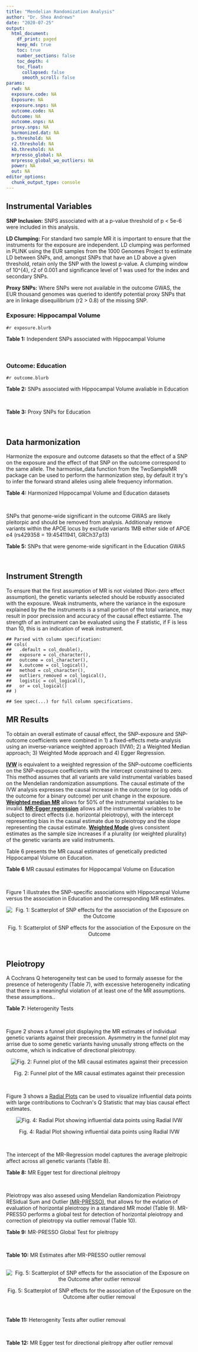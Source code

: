 ```yaml
---
title: "Mendelian Randomization Analysis"
author: "Dr. Shea Andrews"
date: "2020-07-25"
output:
  html_document:
    df_print: paged
    keep_md: true
    toc: true
    number_sections: false
    toc_depth: 4
    toc_float:
      collapsed: false
      smooth_scroll: false
params:
  rwd: NA
  exposure.code: NA
  Exposure: NA
  exposure.snps: NA
  outcome.code: NA
  Outcome: NA
  outcome.snps: NA
  proxy.snps: NA
  harmonized.dat: NA
  p.threshold: NA
  r2.threshold: NA
  kb.threshold: NA
  mrpresso_global: NA
  mrpresso_global_wo_outliers: NA
  power: NA
  out: NA
editor_options:
  chunk_output_type: console
---
```







## Instrumental Variables
**SNP Inclusion:** SNPS associated with at a p-value threshold of p < 5e-6 were included in this analysis.
<br>

**LD Clumping:** For standard two sample MR it is important to ensure that the instruments for the exposure are independent. LD clumping was performed in PLINK using the EUR samples from the 1000 Genomes Project to estimate LD between SNPs, and, amongst SNPs that have an LD above a given threshold, retain only the SNP with the lowest p-value. A clumping window of 10^{4}, r2 of 0.001 and significance level of 1 was used for the index and secondary SNPs.
<br>

**Proxy SNPs:** Where SNPs were not available in the outcome GWAS, the EUR thousand genomes was queried to identify potential proxy SNPs that are in linkage disequilibrium (r2 > 0.8) of the missing SNP.
<br>

### Exposure: Hippocampal Volume
`#r exposure.blurb`
<br>

**Table 1:** Independent SNPs associated with Hippocampal Volume
<div data-pagedtable="false">
  <script data-pagedtable-source type="application/json">
{"columns":[{"label":["SNP"],"name":[1],"type":["chr"],"align":["left"]},{"label":["CHROM"],"name":[2],"type":["dbl"],"align":["right"]},{"label":["POS"],"name":[3],"type":["dbl"],"align":["right"]},{"label":["REF"],"name":[4],"type":["chr"],"align":["left"]},{"label":["ALT"],"name":[5],"type":["chr"],"align":["left"]},{"label":["AF"],"name":[6],"type":["dbl"],"align":["right"]},{"label":["BETA"],"name":[7],"type":["dbl"],"align":["right"]},{"label":["SE"],"name":[8],"type":["dbl"],"align":["right"]},{"label":["Z"],"name":[9],"type":["dbl"],"align":["right"]},{"label":["P"],"name":[10],"type":["dbl"],"align":["right"]},{"label":["N"],"name":[11],"type":["dbl"],"align":["right"]},{"label":["TRAIT"],"name":[12],"type":["chr"],"align":["left"]}],"data":[{"1":"rs10908512","2":"1","3":"153856498","4":"C","5":"T","6":"0.5624","7":"0.04051169","8":"0.008700965","9":"4.656","10":"3.217e-06","11":"26814","12":"Hippocampal_Volume"},{"1":"rs7588305","2":"2","3":"8780959","4":"G","5":"C","6":"0.5308","7":"-0.04002256","8":"0.008681684","9":"-4.610","10":"4.023e-06","11":"26615","12":"Hippocampal_Volume"},{"1":"rs59966106","2":"2","3":"96999086","4":"A","5":"G","6":"0.3114","7":"0.04276760","8":"0.009321611","9":"4.588","10":"4.470e-06","11":"26814","12":"Hippocampal_Volume"},{"1":"rs2268894","2":"2","3":"162856148","4":"C","5":"T","6":"0.5412","7":"-0.05668170","8":"0.008658983","9":"-6.546","10":"5.894e-11","11":"26814","12":"Hippocampal_Volume"},{"1":"rs138012093","2":"4","3":"134506440","4":"G","5":"A","6":"0.0173","7":"-0.16180284","8":"0.033576021","9":"-4.819","10":"1.445e-06","11":"26065","12":"Hippocampal_Volume"},{"1":"rs144578582","2":"4","3":"155539564","4":"G","5":"A","6":"0.0068","7":"-0.36225028","8":"0.074659992","9":"-4.852","10":"1.221e-06","11":"13258","12":"Hippocampal_Volume"},{"1":"rs6552737","2":"4","3":"184955461","4":"T","5":"A","6":"0.4152","7":"-0.04324518","8":"0.008759404","9":"-4.937","10":"7.922e-07","11":"26814","12":"Hippocampal_Volume"},{"1":"rs2289881","2":"5","3":"66084260","4":"G","5":"T","6":"0.3544","7":"-0.05014690","8":"0.009022472","9":"-5.558","10":"2.728e-08","11":"26814","12":"Hippocampal_Volume"},{"1":"rs148054686","2":"5","3":"94459128","4":"G","5":"A","6":"0.0124","7":"-0.21659175","8":"0.047064699","9":"-4.602","10":"4.184e-06","11":"18411","12":"Hippocampal_Volume"},{"1":"rs10041542","2":"5","3":"167832067","4":"T","5":"C","6":"0.2452","7":"-0.04686000","8":"0.010070917","9":"-4.653","10":"3.273e-06","11":"26615","12":"Hippocampal_Volume"},{"1":"rs17172044","2":"7","3":"42397586","4":"A","5":"C","6":"0.0775","7":"-0.07408290","8":"0.016143574","9":"-4.589","10":"4.464e-06","11":"26814","12":"Hippocampal_Volume"},{"1":"rs2346440","2":"7","3":"133685512","4":"G","5":"C","6":"0.4591","7":"0.04059843","8":"0.008661921","9":"4.687","10":"2.767e-06","11":"26814","12":"Hippocampal_Volume"},{"1":"rs11979341","2":"7","3":"155797978","4":"C","5":"G","6":"0.3163","7":"0.06558170","8":"0.009708611","9":"6.755","10":"1.424e-11","11":"24484","12":"Hippocampal_Volume"},{"1":"rs11993215","2":"8","3":"28055926","4":"A","5":"T","6":"0.9102","7":"0.06998320","8":"0.015193929","9":"4.606","10":"4.108e-06","11":"26477","12":"Hippocampal_Volume"},{"1":"rs113835443","2":"8","3":"144717251","4":"C","5":"T","6":"0.0904","7":"0.07553081","8":"0.016197900","9":"4.663","10":"3.118e-06","11":"23154","12":"Hippocampal_Volume"},{"1":"rs62583528","2":"9","3":"106929593","4":"G","5":"A","6":"0.1951","7":"0.05622208","8":"0.010891531","9":"5.162","10":"2.447e-07","11":"26814","12":"Hippocampal_Volume"},{"1":"rs7020341","2":"9","3":"119247974","4":"G","5":"C","6":"0.3590","7":"0.05989482","8":"0.009013518","9":"6.645","10":"3.035e-11","11":"26700","12":"Hippocampal_Volume"},{"1":"rs11245365","2":"10","3":"126482389","4":"G","5":"A","6":"0.5648","7":"-0.04474128","8":"0.008786582","9":"-5.092","10":"3.547e-07","11":"26322","12":"Hippocampal_Volume"},{"1":"rs12802656","2":"11","3":"16534415","4":"A","5":"C","6":"0.4696","7":"-0.03979580","8":"0.008681459","9":"-4.584","10":"4.560e-06","11":"26614","12":"Hippocampal_Volume"},{"1":"rs659065","2":"12","3":"4008887","4":"C","5":"G","6":"0.1413","7":"-0.06743310","8":"0.012611389","9":"-5.347","10":"8.931e-08","11":"25881","12":"Hippocampal_Volume"},{"1":"rs61921502","2":"12","3":"65832468","4":"T","5":"G","6":"0.1534","7":"-0.10788400","8":"0.011964511","9":"-9.017","10":"1.941e-19","11":"26814","12":"Hippocampal_Volume"},{"1":"rs79522035","2":"12","3":"72956782","4":"C","5":"T","6":"0.0419","7":"0.09939183","8":"0.021592837","9":"4.603","10":"4.164e-06","11":"26692","12":"Hippocampal_Volume"},{"1":"rs77956314","2":"12","3":"117323367","4":"T","5":"C","6":"0.0840","7":"0.16185400","8":"0.015536016","9":"10.418","10":"2.055e-25","11":"26814","12":"Hippocampal_Volume"},{"1":"rs143933797","2":"17","3":"78252238","4":"G","5":"A","6":"0.0166","7":"0.22638451","8":"0.047143797","9":"4.802","10":"1.571e-06","11":"13758","12":"Hippocampal_Volume"},{"1":"rs79727675","2":"18","3":"11653053","4":"C","5":"A","6":"0.0472","7":"-0.13610794","8":"0.027913852","9":"-4.876","10":"1.082e-06","11":"14245","12":"Hippocampal_Volume"},{"1":"rs429358","2":"19","3":"45411941","4":"T","5":"C","6":"0.1537","7":"-0.06342470","8":"0.012519680","9":"-5.066","10":"4.067e-07","11":"24498","12":"Hippocampal_Volume"},{"1":"rs6060504","2":"20","3":"34197619","4":"T","5":"C","6":"0.1624","7":"0.06315530","8":"0.011701919","9":"5.397","10":"6.762e-08","11":"26814","12":"Hippocampal_Volume"},{"1":"rs5753220","2":"22","3":"30986350","4":"T","5":"C","6":"0.2497","7":"-0.04931970","8":"0.010038609","9":"-4.913","10":"8.988e-07","11":"26459","12":"Hippocampal_Volume"}],"options":{"columns":{"min":{},"max":[10]},"rows":{"min":[10],"max":[10]},"pages":{}}}
  </script>
</div>
<br>

### Outcome: Education
`#r outcome.blurb`
<br>

**Table 2:** SNPs associated with Hippocampal Volume avaliable in Education
<div data-pagedtable="false">
  <script data-pagedtable-source type="application/json">
{"columns":[{"label":["SNP"],"name":[1],"type":["chr"],"align":["left"]},{"label":["CHROM"],"name":[2],"type":["dbl"],"align":["right"]},{"label":["POS"],"name":[3],"type":["dbl"],"align":["right"]},{"label":["REF"],"name":[4],"type":["chr"],"align":["left"]},{"label":["ALT"],"name":[5],"type":["chr"],"align":["left"]},{"label":["AF"],"name":[6],"type":["dbl"],"align":["right"]},{"label":["BETA"],"name":[7],"type":["dbl"],"align":["right"]},{"label":["SE"],"name":[8],"type":["dbl"],"align":["right"]},{"label":["Z"],"name":[9],"type":["dbl"],"align":["right"]},{"label":["P"],"name":[10],"type":["dbl"],"align":["right"]},{"label":["N"],"name":[11],"type":["dbl"],"align":["right"]},{"label":["TRAIT"],"name":[12],"type":["chr"],"align":["left"]}],"data":[{"1":"rs10908512","2":"1","3":"153856498","4":"C","5":"T","6":"0.5615","7":"2.90258e-03","8":"0.001413119","9":"2.05402945","10":"3.997284e-02","11":"1131881","12":"Education"},{"1":"rs7588305","2":"2","3":"8780959","4":"G","5":"C","6":"0.5420","7":"-2.64301e-04","8":"0.001429936","9":"-0.18483421","10":"8.533591e-01","11":"1096420","12":"Education"},{"1":"rs59966106","2":"2","3":"96999086","4":"A","5":"G","6":"0.3185","7":"5.45097e-03","8":"0.001505041","9":"3.62180000","10":"2.925572e-04","11":"1131881","12":"Education"},{"1":"rs2268894","2":"2","3":"162856148","4":"C","5":"T","6":"0.5358","7":"1.27845e-02","8":"0.001405987","9":"9.09289547","10":"9.643595e-20","11":"1131881","12":"Education"},{"1":"rs138012093","2":"4","3":"134506440","4":"G","5":"A","6":"0.0155","7":"-6.59453e-03","8":"0.005890959","9":"-1.11943183","10":"2.629560e-01","11":"1050884","12":"Education"},{"1":"rs144578582","2":"4","3":"155539564","4":"G","5":"A","6":"0.0076","7":"-9.37795e-03","8":"0.008485192","9":"-1.10521381","10":"2.690670e-01","11":"1024828","12":"Education"},{"1":"rs6552737","2":"4","3":"184955461","4":"T","5":"A","6":"0.4256","7":"-5.70613e-04","8":"0.001419808","9":"-0.40189593","10":"6.877606e-01","11":"1129281","12":"Education"},{"1":"rs2289881","2":"5","3":"66084260","4":"G","5":"T","6":"0.3532","7":"-1.43804e-03","8":"0.001468665","9":"-0.97914740","10":"3.275072e-01","11":"1129371","12":"Education"},{"1":"rs148054686","2":"5","3":"94459128","4":"G","5":"A","6":"0.0122","7":"-3.44954e-03","8":"0.007066524","9":"-0.48815190","10":"6.254423e-01","11":"924771","12":"Education"},{"1":"rs10041542","2":"5","3":"167832067","4":"T","5":"C","6":"0.2462","7":"-3.45866e-03","8":"0.001628233","9":"-2.12417000","10":"3.365579e-02","11":"1131084","12":"Education"},{"1":"rs17172044","2":"7","3":"42397586","4":"A","5":"C","6":"0.0712","7":"4.91063e-05","8":"0.002726688","9":"0.01800950","10":"9.856313e-01","11":"1131881","12":"Education"},{"1":"rs2346440","2":"7","3":"133685512","4":"G","5":"C","6":"0.4582","7":"8.49722e-03","8":"0.001407306","9":"6.03791766","10":"1.561157e-09","11":"1131881","12":"Education"},{"1":"rs11979341","2":"7","3":"155797978","4":"C","5":"G","6":"0.3122","7":"2.34125e-03","8":"0.001547631","9":"1.51280000","10":"1.303312e-01","11":"1082046","12":"Education"},{"1":"rs11993215","2":"8","3":"28055926","4":"A","5":"T","6":"0.9195","7":"-3.17760e-03","8":"0.003675840","9":"-0.86445500","10":"3.873378e-01","11":"556434","12":"Education"},{"1":"rs113835443","2":"8","3":"144717251","4":"C","5":"T","6":"0.1012","7":"-1.59241e-04","8":"0.002366184","9":"-0.06729861","10":"9.463440e-01","11":"1092779","12":"Education"},{"1":"rs62583528","2":"9","3":"106929593","4":"G","5":"A","6":"0.2087","7":"3.01472e-03","8":"0.001737046","9":"1.73554588","10":"8.264416e-02","11":"1116832","12":"Education"},{"1":"rs7020341","2":"9","3":"119247974","4":"G","5":"C","6":"0.3620","7":"-1.33644e-03","8":"0.001459571","9":"-0.91564026","10":"3.598556e-01","11":"1131084","12":"Education"},{"1":"rs11245365","2":"10","3":"126482389","4":"G","5":"A","6":"0.5713","7":"-7.00890e-03","8":"0.001417360","9":"-4.94502613","10":"7.613365e-07","11":"1131084","12":"Education"},{"1":"rs12802656","2":"11","3":"16534415","4":"A","5":"C","6":"0.4797","7":"1.79334e-03","8":"0.001403540","9":"1.27773000","10":"2.013461e-01","11":"1131881","12":"Education"},{"1":"rs659065","2":"12","3":"4008887","4":"C","5":"G","6":"0.1442","7":"-1.08917e-03","8":"0.002012380","9":"-0.54123200","10":"5.883473e-01","11":"1113563","12":"Education"},{"1":"rs61921502","2":"12","3":"65832468","4":"T","5":"G","6":"0.1581","7":"3.39011e-03","8":"0.001936420","9":"1.75071000","10":"7.999557e-02","11":"1115020","12":"Education"},{"1":"rs79522035","2":"12","3":"72956782","4":"C","5":"T","6":"0.0400","7":"4.64581e-03","8":"0.003633302","9":"1.27867361","10":"2.010120e-01","11":"1097841","12":"Education"},{"1":"rs77956314","2":"12","3":"117323367","4":"T","5":"C","6":"0.0819","7":"6.01588e-03","8":"0.002557108","9":"2.35261000","10":"1.864229e-02","11":"1131881","12":"Education"},{"1":"rs143933797","2":"17","3":"78252238","4":"G","5":"A","6":"0.0280","7":"-4.72056e-03","8":"0.004395571","9":"-1.07393418","10":"2.828522e-01","11":"1058324","12":"Education"},{"1":"rs79727675","2":"18","3":"11653053","4":"C","5":"A","6":"0.0516","7":"3.26872e-03","8":"0.003256372","9":"1.00379196","10":"3.154789e-01","11":"1072421","12":"Education"},{"1":"rs429358","2":"19","3":"45411941","4":"T","5":"C","6":"0.1491","7":"4.20063e-03","8":"0.001981954","9":"2.11943000","10":"3.405395e-02","11":"1116682","12":"Education"},{"1":"rs6060504","2":"20","3":"34197619","4":"T","5":"C","6":"0.1505","7":"4.35519e-03","8":"0.001961044","9":"2.22085000","10":"2.636084e-02","11":"1131881","12":"Education"},{"1":"rs5753220","2":"22","3":"30986350","4":"T","5":"C","6":"0.2581","7":"-3.85791e-03","8":"0.001602397","9":"-2.40758000","10":"1.605846e-02","11":"1131881","12":"Education"}],"options":{"columns":{"min":{},"max":[10]},"rows":{"min":[10],"max":[10]},"pages":{}}}
  </script>
</div>
<br>

**Table 3:** Proxy SNPs for Education
<div data-pagedtable="false">
  <script data-pagedtable-source type="application/json">
{"columns":[{"label":["proxy.outcome"],"name":[1],"type":["lgl"],"align":["right"]},{"label":["target_snp"],"name":[2],"type":["lgl"],"align":["right"]},{"label":["proxy_snp"],"name":[3],"type":["lgl"],"align":["right"]},{"label":["ld.r2"],"name":[4],"type":["lgl"],"align":["right"]},{"label":["Dprime"],"name":[5],"type":["lgl"],"align":["right"]},{"label":["ref.proxy"],"name":[6],"type":["lgl"],"align":["right"]},{"label":["alt.proxy"],"name":[7],"type":["lgl"],"align":["right"]},{"label":["CHROM"],"name":[8],"type":["lgl"],"align":["right"]},{"label":["POS"],"name":[9],"type":["lgl"],"align":["right"]},{"label":["ALT.proxy"],"name":[10],"type":["lgl"],"align":["right"]},{"label":["REF.proxy"],"name":[11],"type":["lgl"],"align":["right"]},{"label":["AF"],"name":[12],"type":["lgl"],"align":["right"]},{"label":["BETA"],"name":[13],"type":["lgl"],"align":["right"]},{"label":["SE"],"name":[14],"type":["lgl"],"align":["right"]},{"label":["P"],"name":[15],"type":["lgl"],"align":["right"]},{"label":["N"],"name":[16],"type":["lgl"],"align":["right"]},{"label":["ref"],"name":[17],"type":["lgl"],"align":["right"]},{"label":["alt"],"name":[18],"type":["lgl"],"align":["right"]},{"label":["ALT"],"name":[19],"type":["lgl"],"align":["right"]},{"label":["REF"],"name":[20],"type":["lgl"],"align":["right"]},{"label":["PHASE"],"name":[21],"type":["lgl"],"align":["right"]}],"data":[{"1":"NA","2":"NA","3":"NA","4":"NA","5":"NA","6":"NA","7":"NA","8":"NA","9":"NA","10":"NA","11":"NA","12":"NA","13":"NA","14":"NA","15":"NA","16":"NA","17":"NA","18":"NA","19":"NA","20":"NA","21":"NA"}],"options":{"columns":{"min":{},"max":[10]},"rows":{"min":[10],"max":[10]},"pages":{}}}
  </script>
</div>
<br>

## Data harmonization
Harmonize the exposure and outcome datasets so that the effect of a SNP on the exposure and the effect of that SNP on the outcome correspond to the same allele. The harmonise_data function from the TwoSampleMR package can be used to perform the harmonization step, by default it try's to infer the forward strand alleles using allele frequency information.
<br>

**Table 4:** Harmonized Hippocampal Volume and Education datasets
<div data-pagedtable="false">
  <script data-pagedtable-source type="application/json">
{"columns":[{"label":["SNP"],"name":[1],"type":["chr"],"align":["left"]},{"label":["effect_allele.exposure"],"name":[2],"type":["chr"],"align":["left"]},{"label":["other_allele.exposure"],"name":[3],"type":["chr"],"align":["left"]},{"label":["effect_allele.outcome"],"name":[4],"type":["chr"],"align":["left"]},{"label":["other_allele.outcome"],"name":[5],"type":["chr"],"align":["left"]},{"label":["beta.exposure"],"name":[6],"type":["dbl"],"align":["right"]},{"label":["beta.outcome"],"name":[7],"type":["dbl"],"align":["right"]},{"label":["eaf.exposure"],"name":[8],"type":["dbl"],"align":["right"]},{"label":["eaf.outcome"],"name":[9],"type":["dbl"],"align":["right"]},{"label":["remove"],"name":[10],"type":["lgl"],"align":["right"]},{"label":["palindromic"],"name":[11],"type":["lgl"],"align":["right"]},{"label":["ambiguous"],"name":[12],"type":["lgl"],"align":["right"]},{"label":["id.outcome"],"name":[13],"type":["chr"],"align":["left"]},{"label":["chr.outcome"],"name":[14],"type":["dbl"],"align":["right"]},{"label":["pos.outcome"],"name":[15],"type":["dbl"],"align":["right"]},{"label":["se.outcome"],"name":[16],"type":["dbl"],"align":["right"]},{"label":["z.outcome"],"name":[17],"type":["dbl"],"align":["right"]},{"label":["pval.outcome"],"name":[18],"type":["dbl"],"align":["right"]},{"label":["samplesize.outcome"],"name":[19],"type":["dbl"],"align":["right"]},{"label":["outcome"],"name":[20],"type":["chr"],"align":["left"]},{"label":["mr_keep.outcome"],"name":[21],"type":["lgl"],"align":["right"]},{"label":["pval_origin.outcome"],"name":[22],"type":["chr"],"align":["left"]},{"label":["chr.exposure"],"name":[23],"type":["dbl"],"align":["right"]},{"label":["pos.exposure"],"name":[24],"type":["dbl"],"align":["right"]},{"label":["se.exposure"],"name":[25],"type":["dbl"],"align":["right"]},{"label":["z.exposure"],"name":[26],"type":["dbl"],"align":["right"]},{"label":["pval.exposure"],"name":[27],"type":["dbl"],"align":["right"]},{"label":["samplesize.exposure"],"name":[28],"type":["dbl"],"align":["right"]},{"label":["exposure"],"name":[29],"type":["chr"],"align":["left"]},{"label":["mr_keep.exposure"],"name":[30],"type":["lgl"],"align":["right"]},{"label":["pval_origin.exposure"],"name":[31],"type":["chr"],"align":["left"]},{"label":["id.exposure"],"name":[32],"type":["chr"],"align":["left"]},{"label":["action"],"name":[33],"type":["dbl"],"align":["right"]},{"label":["mr_keep"],"name":[34],"type":["lgl"],"align":["right"]},{"label":["pt"],"name":[35],"type":["dbl"],"align":["right"]},{"label":["pleitropy_keep"],"name":[36],"type":["lgl"],"align":["right"]},{"label":["mrpresso_RSSobs"],"name":[37],"type":["dbl"],"align":["right"]},{"label":["mrpresso_pval"],"name":[38],"type":["chr"],"align":["left"]},{"label":["mrpresso_keep"],"name":[39],"type":["lgl"],"align":["right"]}],"data":[{"1":"rs10041542","2":"C","3":"T","4":"C","5":"T","6":"-0.04686000","7":"-3.45866e-03","8":"0.2452","9":"0.2462","10":"FALSE","11":"FALSE","12":"FALSE","13":"zwbg3Q","14":"5","15":"167832067","16":"0.001628233","17":"-2.12417000","18":"3.365579e-02","19":"1131084","20":"Lee2018education23andMe","21":"TRUE","22":"reported","23":"5","24":"167832067","25":"0.010070917","26":"-4.653","27":"3.273e-06","28":"26615","29":"Hilbar2017hipv","30":"TRUE","31":"reported","32":"b0M3qQ","33":"2","34":"TRUE","35":"5e-06","36":"TRUE","37":"6.186623e-06","38":"1","39":"TRUE"},{"1":"rs10908512","2":"T","3":"C","4":"T","5":"C","6":"0.04051169","7":"2.90258e-03","8":"0.5624","9":"0.5615","10":"FALSE","11":"FALSE","12":"FALSE","13":"zwbg3Q","14":"1","15":"153856498","16":"0.001413119","17":"2.05402945","18":"3.997284e-02","19":"1131881","20":"Lee2018education23andMe","21":"TRUE","22":"reported","23":"1","24":"153856498","25":"0.008700965","26":"4.656","27":"3.217e-06","28":"26814","29":"Hilbar2017hipv","30":"TRUE","31":"reported","32":"b0M3qQ","33":"2","34":"TRUE","35":"5e-06","36":"TRUE","37":"4.243449e-06","38":"1","39":"TRUE"},{"1":"rs11245365","2":"A","3":"G","4":"A","5":"G","6":"-0.04474128","7":"-7.00890e-03","8":"0.5648","9":"0.5713","10":"FALSE","11":"FALSE","12":"FALSE","13":"zwbg3Q","14":"10","15":"126482389","16":"0.001417360","17":"-4.94502613","18":"7.613365e-07","19":"1131084","20":"Lee2018education23andMe","21":"TRUE","22":"reported","23":"10","24":"126482389","25":"0.008786582","26":"-5.092","27":"3.547e-07","28":"26322","29":"Hilbar2017hipv","30":"TRUE","31":"reported","32":"b0M3qQ","33":"2","34":"TRUE","35":"5e-06","36":"TRUE","37":"3.866452e-05","38":"<0.0023","39":"FALSE"},{"1":"rs113835443","2":"T","3":"C","4":"T","5":"C","6":"0.07553081","7":"-1.59241e-04","8":"0.0904","9":"0.1012","10":"FALSE","11":"FALSE","12":"FALSE","13":"zwbg3Q","14":"8","15":"144717251","16":"0.002366184","17":"-0.06729861","18":"9.463440e-01","19":"1092779","20":"Lee2018education23andMe","21":"TRUE","22":"reported","23":"8","24":"144717251","25":"0.016197900","26":"4.663","27":"3.118e-06","28":"23154","29":"Hilbar2017hipv","30":"TRUE","31":"reported","32":"b0M3qQ","33":"2","34":"TRUE","35":"5e-06","36":"TRUE","37":"3.589431e-06","38":"1","39":"TRUE"},{"1":"rs11979341","2":"G","3":"C","4":"G","5":"C","6":"0.06558170","7":"2.34125e-03","8":"0.3163","9":"0.3122","10":"FALSE","11":"TRUE","12":"FALSE","13":"zwbg3Q","14":"7","15":"155797978","16":"0.001547631","17":"1.51280000","18":"1.303312e-01","19":"1082046","20":"Lee2018education23andMe","21":"TRUE","22":"reported","23":"7","24":"155797978","25":"0.009708611","26":"6.755","27":"1.424e-11","28":"24484","29":"Hilbar2017hipv","30":"TRUE","31":"reported","32":"b0M3qQ","33":"2","34":"TRUE","35":"5e-06","36":"TRUE","37":"8.899600e-07","38":"1","39":"TRUE"},{"1":"rs11993215","2":"T","3":"A","4":"T","5":"A","6":"0.06998320","7":"-3.17760e-03","8":"0.9102","9":"0.9195","10":"FALSE","11":"TRUE","12":"FALSE","13":"zwbg3Q","14":"8","15":"28055926","16":"0.003675840","17":"-0.86445500","18":"3.873378e-01","19":"556434","20":"Lee2018education23andMe","21":"TRUE","22":"reported","23":"8","24":"28055926","25":"0.015193929","26":"4.606","27":"4.108e-06","28":"26477","29":"Hilbar2017hipv","30":"TRUE","31":"reported","32":"b0M3qQ","33":"2","34":"TRUE","35":"5e-06","36":"TRUE","37":"2.288391e-05","38":"1","39":"TRUE"},{"1":"rs12802656","2":"C","3":"A","4":"C","5":"A","6":"-0.03979580","7":"1.79334e-03","8":"0.4696","9":"0.4797","10":"FALSE","11":"FALSE","12":"FALSE","13":"zwbg3Q","14":"11","15":"16534415","16":"0.001403540","17":"1.27773000","18":"2.013461e-01","19":"1131881","20":"Lee2018education23andMe","21":"TRUE","22":"reported","23":"11","24":"16534415","25":"0.008681459","26":"-4.584","27":"4.560e-06","28":"26614","29":"Hilbar2017hipv","30":"TRUE","31":"reported","32":"b0M3qQ","33":"2","34":"TRUE","35":"5e-06","36":"TRUE","37":"7.541191e-06","38":"1","39":"TRUE"},{"1":"rs138012093","2":"A","3":"G","4":"A","5":"G","6":"-0.16180284","7":"-6.59453e-03","8":"0.0173","9":"0.0155","10":"FALSE","11":"FALSE","12":"FALSE","13":"zwbg3Q","14":"4","15":"134506440","16":"0.005890959","17":"-1.11943183","18":"2.629560e-01","19":"1050884","20":"Lee2018education23andMe","21":"TRUE","22":"reported","23":"4","24":"134506440","25":"0.033576021","26":"-4.819","27":"1.445e-06","28":"26065","29":"Hilbar2017hipv","30":"TRUE","31":"reported","32":"b0M3qQ","33":"2","34":"TRUE","35":"5e-06","36":"TRUE","37":"9.522709e-06","38":"1","39":"TRUE"},{"1":"rs143933797","2":"A","3":"G","4":"A","5":"G","6":"0.22638451","7":"-4.72056e-03","8":"0.0166","9":"0.0280","10":"FALSE","11":"FALSE","12":"FALSE","13":"zwbg3Q","14":"17","15":"78252238","16":"0.004395571","17":"-1.07393418","18":"2.828522e-01","19":"1058324","20":"Lee2018education23andMe","21":"TRUE","22":"reported","23":"17","24":"78252238","25":"0.047143797","26":"4.802","27":"1.571e-06","28":"13758","29":"Hilbar2017hipv","30":"TRUE","31":"reported","32":"b0M3qQ","33":"2","34":"TRUE","35":"5e-06","36":"TRUE","37":"1.133651e-04","38":"0.483","39":"TRUE"},{"1":"rs144578582","2":"A","3":"G","4":"A","5":"G","6":"-0.36225028","7":"-9.37795e-03","8":"0.0068","9":"0.0076","10":"FALSE","11":"FALSE","12":"FALSE","13":"zwbg3Q","14":"4","15":"155539564","16":"0.008485192","17":"-1.10521381","18":"2.690670e-01","19":"1024828","20":"Lee2018education23andMe","21":"TRUE","22":"reported","23":"4","24":"155539564","25":"0.074659992","26":"-4.852","27":"1.221e-06","28":"13258","29":"Hilbar2017hipv","30":"TRUE","31":"reported","32":"b0M3qQ","33":"2","34":"TRUE","35":"5e-06","36":"TRUE","37":"2.070783e-06","38":"1","39":"TRUE"},{"1":"rs148054686","2":"A","3":"G","4":"A","5":"G","6":"-0.21659175","7":"-3.44954e-03","8":"0.0124","9":"0.0122","10":"FALSE","11":"FALSE","12":"FALSE","13":"zwbg3Q","14":"5","15":"94459128","16":"0.007066524","17":"-0.48815190","18":"6.254423e-01","19":"924771","20":"Lee2018education23andMe","21":"TRUE","22":"reported","23":"5","24":"94459128","25":"0.047064699","26":"-4.602","27":"4.184e-06","28":"18411","29":"Hilbar2017hipv","30":"TRUE","31":"reported","32":"b0M3qQ","33":"2","34":"TRUE","35":"5e-06","36":"TRUE","37":"1.932235e-06","38":"1","39":"TRUE"},{"1":"rs17172044","2":"C","3":"A","4":"C","5":"A","6":"-0.07408290","7":"4.91063e-05","8":"0.0775","9":"0.0712","10":"FALSE","11":"FALSE","12":"FALSE","13":"zwbg3Q","14":"7","15":"42397586","16":"0.002726688","17":"0.01800950","18":"9.856313e-01","19":"1131881","20":"Lee2018education23andMe","21":"TRUE","22":"reported","23":"7","24":"42397586","25":"0.016143574","26":"-4.589","27":"4.464e-06","28":"26814","29":"Hilbar2017hipv","30":"TRUE","31":"reported","32":"b0M3qQ","33":"2","34":"TRUE","35":"5e-06","36":"TRUE","37":"2.997382e-06","38":"1","39":"TRUE"},{"1":"rs2268894","2":"T","3":"C","4":"T","5":"C","6":"-0.05668170","7":"1.27845e-02","8":"0.5412","9":"0.5358","10":"FALSE","11":"FALSE","12":"FALSE","13":"zwbg3Q","14":"2","15":"162856148","16":"0.001405987","17":"9.09289547","18":"9.643595e-20","19":"1131881","20":"Lee2018education23andMe","21":"TRUE","22":"reported","23":"2","24":"162856148","25":"0.008658983","26":"-6.546","27":"5.894e-11","28":"26814","29":"Hilbar2017hipv","30":"TRUE","31":"reported","32":"b0M3qQ","33":"2","34":"TRUE","35":"5e-06","36":"FALSE","37":"NA","38":"NA","39":"NA"},{"1":"rs2289881","2":"T","3":"G","4":"T","5":"G","6":"-0.05014690","7":"-1.43804e-03","8":"0.3544","9":"0.3532","10":"FALSE","11":"FALSE","12":"FALSE","13":"zwbg3Q","14":"5","15":"66084260","16":"0.001468665","17":"-0.97914740","18":"3.275072e-01","19":"1129371","20":"Lee2018education23andMe","21":"TRUE","22":"reported","23":"5","24":"66084260","25":"0.009022472","26":"-5.558","27":"2.728e-08","28":"26814","29":"Hilbar2017hipv","30":"TRUE","31":"reported","32":"b0M3qQ","33":"2","34":"TRUE","35":"5e-06","36":"TRUE","37":"1.156830e-07","38":"1","39":"TRUE"},{"1":"rs2346440","2":"C","3":"G","4":"C","5":"G","6":"0.04059843","7":"8.49722e-03","8":"0.4591","9":"0.4582","10":"FALSE","11":"TRUE","12":"TRUE","13":"zwbg3Q","14":"7","15":"133685512","16":"0.001407306","17":"6.03791766","18":"1.561157e-09","19":"1131881","20":"Lee2018education23andMe","21":"TRUE","22":"reported","23":"7","24":"133685512","25":"0.008661921","26":"4.687","27":"2.767e-06","28":"26814","29":"Hilbar2017hipv","30":"TRUE","31":"reported","32":"b0M3qQ","33":"2","34":"FALSE","35":"5e-06","36":"FALSE","37":"NA","38":"NA","39":"NA"},{"1":"rs429358","2":"C","3":"T","4":"C","5":"T","6":"-0.06342470","7":"4.20063e-03","8":"0.1537","9":"0.1491","10":"FALSE","11":"FALSE","12":"FALSE","13":"zwbg3Q","14":"19","15":"45411941","16":"0.001981954","17":"2.11943000","18":"3.405395e-02","19":"1116682","20":"Lee2018education23andMe","21":"TRUE","22":"reported","23":"19","24":"45411941","25":"0.012519680","26":"-5.066","27":"4.067e-07","28":"24498","29":"Hilbar2017hipv","30":"TRUE","31":"reported","32":"b0M3qQ","33":"2","34":"TRUE","35":"5e-06","36":"FALSE","37":"NA","38":"NA","39":"NA"},{"1":"rs5753220","2":"C","3":"T","4":"C","5":"T","6":"-0.04931970","7":"-3.85791e-03","8":"0.2497","9":"0.2581","10":"FALSE","11":"FALSE","12":"FALSE","13":"zwbg3Q","14":"22","15":"30986350","16":"0.001602397","17":"-2.40758000","18":"1.605846e-02","19":"1131881","20":"Lee2018education23andMe","21":"TRUE","22":"reported","23":"22","24":"30986350","25":"0.010038609","26":"-4.913","27":"8.988e-07","28":"26459","29":"Hilbar2017hipv","30":"TRUE","31":"reported","32":"b0M3qQ","33":"2","34":"TRUE","35":"5e-06","36":"TRUE","37":"8.138557e-06","38":"1","39":"TRUE"},{"1":"rs59966106","2":"G","3":"A","4":"G","5":"A","6":"0.04276760","7":"5.45097e-03","8":"0.3114","9":"0.3185","10":"FALSE","11":"FALSE","12":"FALSE","13":"zwbg3Q","14":"2","15":"96999086","16":"0.001505041","17":"3.62180000","18":"2.925572e-04","19":"1131881","20":"Lee2018education23andMe","21":"TRUE","22":"reported","23":"2","24":"96999086","25":"0.009321611","26":"4.588","27":"4.470e-06","28":"26814","29":"Hilbar2017hipv","30":"TRUE","31":"reported","32":"b0M3qQ","33":"2","34":"TRUE","35":"5e-06","36":"TRUE","37":"2.138440e-05","38":"0.0644","39":"TRUE"},{"1":"rs6060504","2":"C","3":"T","4":"C","5":"T","6":"0.06315530","7":"4.35519e-03","8":"0.1624","9":"0.1505","10":"FALSE","11":"FALSE","12":"FALSE","13":"zwbg3Q","14":"20","15":"34197619","16":"0.001961044","17":"2.22085000","18":"2.636084e-02","19":"1131881","20":"Lee2018education23andMe","21":"TRUE","22":"reported","23":"20","24":"34197619","25":"0.011701919","26":"5.397","27":"6.762e-08","28":"26814","29":"Hilbar2017hipv","30":"TRUE","31":"reported","32":"b0M3qQ","33":"2","34":"TRUE","35":"5e-06","36":"TRUE","37":"9.356418e-06","38":"1","39":"TRUE"},{"1":"rs61921502","2":"G","3":"T","4":"G","5":"T","6":"-0.10788400","7":"3.39011e-03","8":"0.1534","9":"0.1581","10":"FALSE","11":"FALSE","12":"FALSE","13":"zwbg3Q","14":"12","15":"65832468","16":"0.001936420","17":"1.75071000","18":"7.999557e-02","19":"1115020","20":"Lee2018education23andMe","21":"TRUE","22":"reported","23":"12","24":"65832468","25":"0.011964511","26":"-9.017","27":"1.941e-19","28":"26814","29":"Hilbar2017hipv","30":"TRUE","31":"reported","32":"b0M3qQ","33":"2","34":"TRUE","35":"5e-06","36":"TRUE","37":"4.126619e-05","38":"0.0299","39":"FALSE"},{"1":"rs62583528","2":"A","3":"G","4":"A","5":"G","6":"0.05622208","7":"3.01472e-03","8":"0.1951","9":"0.2087","10":"FALSE","11":"FALSE","12":"FALSE","13":"zwbg3Q","14":"9","15":"106929593","16":"0.001737046","17":"1.73554588","18":"8.264416e-02","19":"1116832","20":"Lee2018education23andMe","21":"TRUE","22":"reported","23":"9","24":"106929593","25":"0.010891531","26":"5.162","27":"2.447e-07","28":"26814","29":"Hilbar2017hipv","30":"TRUE","31":"reported","32":"b0M3qQ","33":"2","34":"TRUE","35":"5e-06","36":"TRUE","37":"3.354073e-06","38":"1","39":"TRUE"},{"1":"rs6552737","2":"A","3":"T","4":"A","5":"T","6":"-0.04324518","7":"-5.70613e-04","8":"0.4152","9":"0.4256","10":"FALSE","11":"TRUE","12":"TRUE","13":"zwbg3Q","14":"4","15":"184955461","16":"0.001419808","17":"-0.40189593","18":"6.877606e-01","19":"1129281","20":"Lee2018education23andMe","21":"TRUE","22":"reported","23":"4","24":"184955461","25":"0.008759404","26":"-4.937","27":"7.922e-07","28":"26814","29":"Hilbar2017hipv","30":"TRUE","31":"reported","32":"b0M3qQ","33":"2","34":"FALSE","35":"5e-06","36":"TRUE","37":"NA","38":"NA","39":"NA"},{"1":"rs659065","2":"G","3":"C","4":"G","5":"C","6":"-0.06743310","7":"-1.08917e-03","8":"0.1413","9":"0.1442","10":"FALSE","11":"TRUE","12":"FALSE","13":"zwbg3Q","14":"12","15":"4008887","16":"0.002012380","17":"-0.54123200","18":"5.883473e-01","19":"1113563","20":"Lee2018education23andMe","21":"TRUE","22":"reported","23":"12","24":"4008887","25":"0.012611389","26":"-5.347","27":"8.931e-08","28":"25881","29":"Hilbar2017hipv","30":"TRUE","31":"reported","32":"b0M3qQ","33":"2","34":"TRUE","35":"5e-06","36":"TRUE","37":"1.761175e-07","38":"1","39":"TRUE"},{"1":"rs7020341","2":"C","3":"G","4":"C","5":"G","6":"0.05989482","7":"-1.33644e-03","8":"0.3590","9":"0.3620","10":"FALSE","11":"TRUE","12":"FALSE","13":"zwbg3Q","14":"9","15":"119247974","16":"0.001459571","17":"-0.91564026","18":"3.598556e-01","19":"1131084","20":"Lee2018education23andMe","21":"TRUE","22":"reported","23":"9","24":"119247974","25":"0.009013518","26":"6.645","27":"3.035e-11","28":"26700","29":"Hilbar2017hipv","30":"TRUE","31":"reported","32":"b0M3qQ","33":"2","34":"TRUE","35":"5e-06","36":"TRUE","37":"7.931535e-06","38":"1","39":"TRUE"},{"1":"rs7588305","2":"C","3":"G","4":"C","5":"G","6":"-0.04002256","7":"-2.64301e-04","8":"0.5308","9":"0.5420","10":"FALSE","11":"TRUE","12":"TRUE","13":"zwbg3Q","14":"2","15":"8780959","16":"0.001429936","17":"-0.18483421","18":"8.533591e-01","19":"1096420","20":"Lee2018education23andMe","21":"TRUE","22":"reported","23":"2","24":"8780959","25":"0.008681684","26":"-4.610","27":"4.023e-06","28":"26615","29":"Hilbar2017hipv","30":"TRUE","31":"reported","32":"b0M3qQ","33":"2","34":"FALSE","35":"5e-06","36":"TRUE","37":"NA","38":"NA","39":"NA"},{"1":"rs77956314","2":"C","3":"T","4":"C","5":"T","6":"0.16185400","7":"6.01588e-03","8":"0.0840","9":"0.0819","10":"FALSE","11":"FALSE","12":"FALSE","13":"zwbg3Q","14":"12","15":"117323367","16":"0.002557108","17":"2.35261000","18":"1.864229e-02","19":"1131881","20":"Lee2018education23andMe","21":"TRUE","22":"reported","23":"12","24":"117323367","25":"0.015536016","26":"10.418","27":"2.055e-25","28":"26814","29":"Hilbar2017hipv","30":"TRUE","31":"reported","32":"b0M3qQ","33":"2","34":"TRUE","35":"5e-06","36":"TRUE","37":"7.797033e-06","38":"1","39":"TRUE"},{"1":"rs79522035","2":"T","3":"C","4":"T","5":"C","6":"0.09939183","7":"4.64581e-03","8":"0.0419","9":"0.0400","10":"FALSE","11":"FALSE","12":"FALSE","13":"zwbg3Q","14":"12","15":"72956782","16":"0.003633302","17":"1.27867361","18":"2.010120e-01","19":"1097841","20":"Lee2018education23andMe","21":"TRUE","22":"reported","23":"12","24":"72956782","25":"0.021592837","26":"4.603","27":"4.164e-06","28":"26692","29":"Hilbar2017hipv","30":"TRUE","31":"reported","32":"b0M3qQ","33":"2","34":"TRUE","35":"5e-06","36":"TRUE","37":"6.274478e-06","38":"1","39":"TRUE"},{"1":"rs79727675","2":"A","3":"C","4":"A","5":"C","6":"-0.13610794","7":"3.26872e-03","8":"0.0472","9":"0.0516","10":"FALSE","11":"FALSE","12":"FALSE","13":"zwbg3Q","14":"18","15":"11653053","16":"0.003256372","17":"1.00379196","18":"3.154789e-01","19":"1072421","20":"Lee2018education23andMe","21":"TRUE","22":"reported","23":"18","24":"11653053","25":"0.027913852","26":"-4.876","27":"1.082e-06","28":"14245","29":"Hilbar2017hipv","30":"TRUE","31":"reported","32":"b0M3qQ","33":"2","34":"TRUE","35":"5e-06","36":"TRUE","37":"4.434636e-05","38":"1","39":"TRUE"}],"options":{"columns":{"min":{},"max":[10]},"rows":{"min":[10],"max":[10]},"pages":{}}}
  </script>
</div>
<br>

SNPs that genome-wide significant in the outcome GWAS are likely pleitorpic and should be removed from analysis. Additionaly remove variants within the APOE locus by exclude variants 1MB either side of APOE e4 (rs429358 = 19:45411941, GRCh37.p13)
<br>


**Table 5:** SNPs that were genome-wide significant in the Education GWAS
<div data-pagedtable="false">
  <script data-pagedtable-source type="application/json">
{"columns":[{"label":["SNP"],"name":[1],"type":["chr"],"align":["left"]},{"label":["chr.outcome"],"name":[2],"type":["dbl"],"align":["right"]},{"label":["pos.outcome"],"name":[3],"type":["dbl"],"align":["right"]},{"label":["pval.exposure"],"name":[4],"type":["dbl"],"align":["right"]},{"label":["pval.outcome"],"name":[5],"type":["dbl"],"align":["right"]}],"data":[{"1":"rs2268894","2":"2","3":"162856148","4":"5.894e-11","5":"9.643595e-20"},{"1":"rs2346440","2":"7","3":"133685512","4":"2.767e-06","5":"1.561157e-09"},{"1":"rs429358","2":"19","3":"45411941","4":"4.067e-07","5":"3.405395e-02"}],"options":{"columns":{"min":{},"max":[10]},"rows":{"min":[10],"max":[10]},"pages":{}}}
  </script>
</div>
<br>


## Instrument Strength
To ensure that the first assumption of MR is not violated (Non-zero effect assumption), the genetic variants selected should be robustly associated with the exposure. Weak instruments, where the variance in the exposure explained by the the instruments is a small portion of the total variance, may result in poor precission and accuracy of the causal effect estiamte. The strength of an instrument can be evaluated using the F statistic, if F is less than 10, this is an indication of weak instrument.


```
## Parsed with column specification:
## cols(
##   .default = col_double(),
##   exposure = col_character(),
##   outcome = col_character(),
##   k.outcome = col_logical(),
##   method = col_character(),
##   outliers_removed = col_logical(),
##   logistic = col_logical(),
##   or = col_logical()
## )
```

```
## See spec(...) for full column specifications.
```

<div data-pagedtable="false">
  <script data-pagedtable-source type="application/json">
{"columns":[{"label":["outliers_removed"],"name":[1],"type":["lgl"],"align":["right"]},{"label":["pve.exposure"],"name":[2],"type":["dbl"],"align":["right"]},{"label":["F"],"name":[3],"type":["dbl"],"align":["right"]},{"label":["Alpha"],"name":[4],"type":["dbl"],"align":["right"]},{"label":["NCP"],"name":[5],"type":["dbl"],"align":["right"]},{"label":["Power"],"name":[6],"type":["dbl"],"align":["right"]}],"data":[{"1":"FALSE","2":"0.02718251","3":"32.54641","4":"0.05","5":"16.38085","6":"0.9815723"},{"1":"TRUE","2":"0.02307405","3":"30.13339","4":"0.05","5":"16.07225","6":"0.9797717"}],"options":{"columns":{"min":{},"max":[10]},"rows":{"min":[10],"max":[10]},"pages":{}}}
  </script>
</div>

##  MR Results
To obtain an overall estimate of causal effect, the SNP-exposure and SNP-outcome coefficients were combined in 1) a fixed-effects meta-analysis using an inverse-variance weighted approach (IVW); 2) a Weighted Median approach; 3) Weighted Mode approach and 4) Egger Regression.


[**IVW**](https://doi.org/10.1002/gepi.21758) is equivalent to a weighted regression of the SNP-outcome coefficients on the SNP-exposure coefficients with the intercept constrained to zero. This method assumes that all variants are valid instrumental variables based on the Mendelian randomization assumptions. The causal estimate of the IVW analysis expresses the causal increase in the outcome (or log odds of the outcome for a binary outcome) per unit change in the exposure. [**Weighted median MR**](https://doi.org/10.1002/gepi.21965) allows for 50% of the instrumental variables to be invalid. [**MR-Egger regression**](https://doi.org/10.1093/ije/dyw220) allows all the instrumental variables to be subject to direct effects (i.e. horizontal pleiotropy), with the intercept representing bias in the causal estimate due to pleiotropy and the slope representing the causal estimate. [**Weighted Mode**](https://doi.org/10.1093/ije/dyx102) gives consistent estimates as the sample size increases if a plurality (or weighted plurality) of the genetic variants are valid instruments.
<br>



Table 6 presents the MR causal estimates of genetically predicted Hippocampal Volume on Education.
<br>

**Table 6** MR causaul estimates for Hippocampal Volume on Education
<div data-pagedtable="false">
  <script data-pagedtable-source type="application/json">
{"columns":[{"label":["id.exposure"],"name":[1],"type":["chr"],"align":["left"]},{"label":["id.outcome"],"name":[2],"type":["chr"],"align":["left"]},{"label":["outcome"],"name":[3],"type":["fctr"],"align":["left"]},{"label":["exposure"],"name":[4],"type":["fctr"],"align":["left"]},{"label":["method"],"name":[5],"type":["fctr"],"align":["left"]},{"label":["nsnp"],"name":[6],"type":["int"],"align":["right"]},{"label":["b"],"name":[7],"type":["dbl"],"align":["right"]},{"label":["se"],"name":[8],"type":["dbl"],"align":["right"]},{"label":["pval"],"name":[9],"type":["dbl"],"align":["right"]}],"data":[{"1":"b0M3qQ","2":"zwbg3Q","3":"Lee2018education23andMe","4":"Hilbar2017hipv","5":"Inverse variance weighted (fixed effects)","6":"23","7":"0.02214950","8":"0.005683956","9":"9.745345e-05"},{"1":"b0M3qQ","2":"zwbg3Q","3":"Lee2018education23andMe","4":"Hilbar2017hipv","5":"Weighted median","6":"23","7":"0.02348984","8":"0.009854119","9":"1.713686e-02"},{"1":"b0M3qQ","2":"zwbg3Q","3":"Lee2018education23andMe","4":"Hilbar2017hipv","5":"Weighted mode","6":"23","7":"0.02838249","8":"0.022535307","9":"2.210603e-01"},{"1":"b0M3qQ","2":"zwbg3Q","3":"Lee2018education23andMe","4":"Hilbar2017hipv","5":"MR Egger","6":"23","7":"-0.01486433","8":"0.018856183","9":"4.393298e-01"}],"options":{"columns":{"min":{},"max":[10]},"rows":{"min":[10],"max":[10]},"pages":{}}}
  </script>
</div>
<br>

Figure 1 illustrates the SNP-specific associations with Hippocampal Volume versus the association in Education and the corresponding MR estimates.
<br>

<div class="figure" style="text-align: center">
<img src="/sc/arion/projects/LOAD/shea/Projects/MR_ADPhenome/results/MR_ADbidir/Hilbar2017hipv/Lee2018education23andMe/Hilbar2017hipv_5e-6_Lee2018education23andMe_MR_Analaysis_files/figure-html/scatter_plot-1.png" alt="Fig. 1: Scatterplot of SNP effects for the association of the Exposure on the Outcome"  />
<p class="caption">Fig. 1: Scatterplot of SNP effects for the association of the Exposure on the Outcome</p>
</div>
<br>


## Pleiotropy
A Cochrans Q heterogeneity test can be used to formaly assesse for the presence of heterogenity (Table 7), with excessive heterogeneity indicating that there is a meaningful violation of at least one of the MR assumptions.
these assumptions..
<br>

**Table 7:** Heterogenity Tests
<div data-pagedtable="false">
  <script data-pagedtable-source type="application/json">
{"columns":[{"label":["id.exposure"],"name":[1],"type":["chr"],"align":["left"]},{"label":["id.outcome"],"name":[2],"type":["chr"],"align":["left"]},{"label":["outcome"],"name":[3],"type":["fctr"],"align":["left"]},{"label":["exposure"],"name":[4],"type":["fctr"],"align":["left"]},{"label":["method"],"name":[5],"type":["fctr"],"align":["left"]},{"label":["Q"],"name":[6],"type":["dbl"],"align":["right"]},{"label":["Q_df"],"name":[7],"type":["dbl"],"align":["right"]},{"label":["Q_pval"],"name":[8],"type":["dbl"],"align":["right"]}],"data":[{"1":"b0M3qQ","2":"zwbg3Q","3":"Lee2018education23andMe","4":"Hilbar2017hipv","5":"MR Egger","6":"53.84778","7":"21","8":"1.038706e-04"},{"1":"b0M3qQ","2":"zwbg3Q","3":"Lee2018education23andMe","4":"Hilbar2017hipv","5":"Inverse variance weighted","6":"66.72938","7":"22","8":"2.141139e-06"}],"options":{"columns":{"min":{},"max":[10]},"rows":{"min":[10],"max":[10]},"pages":{}}}
  </script>
</div>
<br>

Figure 2 shows a funnel plot displaying the MR estimates of individual genetic variants against their precession. Aysmmetry in the funnel plot may arrise due to some genetic variants having unusally strong effects on the outcome, which is indicative of directional pleiotropy.
<br>

<div class="figure" style="text-align: center">
<img src="/sc/arion/projects/LOAD/shea/Projects/MR_ADPhenome/results/MR_ADbidir/Hilbar2017hipv/Lee2018education23andMe/Hilbar2017hipv_5e-6_Lee2018education23andMe_MR_Analaysis_files/figure-html/funnel_plot-1.png" alt="Fig. 2: Funnel plot of the MR causal estimates against their precession"  />
<p class="caption">Fig. 2: Funnel plot of the MR causal estimates against their precession</p>
</div>
<br>

Figure 3 shows a [Radial Plots](https://github.com/WSpiller/RadialMR) can be used to visualize influential data points with large contributions to Cochran's Q Statistic that may bias causal effect estimates.



<div class="figure" style="text-align: center">
<img src="/sc/arion/projects/LOAD/shea/Projects/MR_ADPhenome/results/MR_ADbidir/Hilbar2017hipv/Lee2018education23andMe/Hilbar2017hipv_5e-6_Lee2018education23andMe_MR_Analaysis_files/figure-html/Radial_Plot-1.png" alt="Fig. 4: Radial Plot showing influential data points using Radial IVW"  />
<p class="caption">Fig. 4: Radial Plot showing influential data points using Radial IVW</p>
</div>
<br>

The intercept of the MR-Regression model captures the average pleitropic affect across all genetic variants (Table 8).
<br>

**Table 8:** MR Egger test for directional pleitropy
<div data-pagedtable="false">
  <script data-pagedtable-source type="application/json">
{"columns":[{"label":["id.exposure"],"name":[1],"type":["chr"],"align":["left"]},{"label":["id.outcome"],"name":[2],"type":["chr"],"align":["left"]},{"label":["outcome"],"name":[3],"type":["fctr"],"align":["left"]},{"label":["exposure"],"name":[4],"type":["fctr"],"align":["left"]},{"label":["egger_intercept"],"name":[5],"type":["dbl"],"align":["right"]},{"label":["se"],"name":[6],"type":["dbl"],"align":["right"]},{"label":["pval"],"name":[7],"type":["dbl"],"align":["right"]}],"data":[{"1":"b0M3qQ","2":"zwbg3Q","3":"Lee2018education23andMe","4":"Hilbar2017hipv","5":"0.003036944","6":"0.001354959","7":"0.03593593"}],"options":{"columns":{"min":{},"max":[10]},"rows":{"min":[10],"max":[10]},"pages":{}}}
  </script>
</div>
<br>

Pleiotropy was also assesed using Mendelian Randomization Pleiotropy RESidual Sum and Outlier [(MR-PRESSO)](https://doi.org/10.1038/s41588-018-0099-7), that allows for the evlation of evaluation of horizontal pleiotropy in a standared MR model (Table 9). MR-PRESSO performs a global test for detection of horizontal pleiotropy and correction of pleiotropy via outlier removal (Table 10).
<br>

**Table 9:** MR-PRESSO Global Test for pleitropy
<div data-pagedtable="false">
  <script data-pagedtable-source type="application/json">
{"columns":[{"label":["id.exposure"],"name":[1],"type":["chr"],"align":["left"]},{"label":["id.outcome"],"name":[2],"type":["chr"],"align":["left"]},{"label":["outcome"],"name":[3],"type":["chr"],"align":["left"]},{"label":["exposure"],"name":[4],"type":["chr"],"align":["left"]},{"label":["pt"],"name":[5],"type":["dbl"],"align":["right"]},{"label":["outliers_removed"],"name":[6],"type":["lgl"],"align":["right"]},{"label":["n_outliers"],"name":[7],"type":["dbl"],"align":["right"]},{"label":["RSSobs"],"name":[8],"type":["dbl"],"align":["right"]},{"label":["pval"],"name":[9],"type":["chr"],"align":["left"]}],"data":[{"1":"b0M3qQ","2":"zwbg3Q","3":"Lee2018education23andMe","4":"Hilbar2017hipv","5":"5e-06","6":"FALSE","7":"2","8":"73.68197","9":"<1e-04"}],"options":{"columns":{"min":{},"max":[10]},"rows":{"min":[10],"max":[10]},"pages":{}}}
  </script>
</div>
<br>


**Table 10:** MR Estimates after MR-PRESSO outlier removal
<div data-pagedtable="false">
  <script data-pagedtable-source type="application/json">
{"columns":[{"label":["id.exposure"],"name":[1],"type":["chr"],"align":["left"]},{"label":["id.outcome"],"name":[2],"type":["chr"],"align":["left"]},{"label":["outcome"],"name":[3],"type":["fctr"],"align":["left"]},{"label":["exposure"],"name":[4],"type":["fctr"],"align":["left"]},{"label":["method"],"name":[5],"type":["fctr"],"align":["left"]},{"label":["nsnp"],"name":[6],"type":["int"],"align":["right"]},{"label":["b"],"name":[7],"type":["dbl"],"align":["right"]},{"label":["se"],"name":[8],"type":["dbl"],"align":["right"]},{"label":["pval"],"name":[9],"type":["dbl"],"align":["right"]}],"data":[{"1":"b0M3qQ","2":"zwbg3Q","3":"Lee2018education23andMe","4":"Hilbar2017hipv","5":"Inverse variance weighted (fixed effects)","6":"21","7":"0.0233509358","8":"0.00610252","9":"0.0001300092"},{"1":"b0M3qQ","2":"zwbg3Q","3":"Lee2018education23andMe","4":"Hilbar2017hipv","5":"Weighted median","6":"21","7":"0.0276193079","8":"0.00950964","9":"0.0036801842"},{"1":"b0M3qQ","2":"zwbg3Q","3":"Lee2018education23andMe","4":"Hilbar2017hipv","5":"Weighted mode","6":"21","7":"0.0324047644","8":"0.01661605","9":"0.0653080851"},{"1":"b0M3qQ","2":"zwbg3Q","3":"Lee2018education23andMe","4":"Hilbar2017hipv","5":"MR Egger","6":"21","7":"0.0003879316","8":"0.01688050","9":"0.9819050249"}],"options":{"columns":{"min":{},"max":[10]},"rows":{"min":[10],"max":[10]},"pages":{}}}
  </script>
</div>
<br>

<div class="figure" style="text-align: center">
<img src="/sc/arion/projects/LOAD/shea/Projects/MR_ADPhenome/results/MR_ADbidir/Hilbar2017hipv/Lee2018education23andMe/Hilbar2017hipv_5e-6_Lee2018education23andMe_MR_Analaysis_files/figure-html/scatter_plot_outlier-1.png" alt="Fig. 5: Scatterplot of SNP effects for the association of the Exposure on the Outcome after outlier removal"  />
<p class="caption">Fig. 5: Scatterplot of SNP effects for the association of the Exposure on the Outcome after outlier removal</p>
</div>
<br>

**Table 11:** Heterogenity Tests after outlier removal
<div data-pagedtable="false">
  <script data-pagedtable-source type="application/json">
{"columns":[{"label":["id.exposure"],"name":[1],"type":["chr"],"align":["left"]},{"label":["id.outcome"],"name":[2],"type":["chr"],"align":["left"]},{"label":["outcome"],"name":[3],"type":["fctr"],"align":["left"]},{"label":["exposure"],"name":[4],"type":["fctr"],"align":["left"]},{"label":["method"],"name":[5],"type":["fctr"],"align":["left"]},{"label":["Q"],"name":[6],"type":["dbl"],"align":["right"]},{"label":["Q_df"],"name":[7],"type":["dbl"],"align":["right"]},{"label":["Q_pval"],"name":[8],"type":["dbl"],"align":["right"]}],"data":[{"1":"b0M3qQ","2":"zwbg3Q","3":"Lee2018education23andMe","4":"Hilbar2017hipv","5":"MR Egger","6":"35.22669","7":"19","8":"0.013114056"},{"1":"b0M3qQ","2":"zwbg3Q","3":"Lee2018education23andMe","4":"Hilbar2017hipv","5":"Inverse variance weighted","6":"39.75475","7":"20","8":"0.005364309"}],"options":{"columns":{"min":{},"max":[10]},"rows":{"min":[10],"max":[10]},"pages":{}}}
  </script>
</div>
<br>

**Table 12:** MR Egger test for directional pleitropy after outlier removal
<div data-pagedtable="false">
  <script data-pagedtable-source type="application/json">
{"columns":[{"label":["id.exposure"],"name":[1],"type":["chr"],"align":["left"]},{"label":["id.outcome"],"name":[2],"type":["chr"],"align":["left"]},{"label":["outcome"],"name":[3],"type":["fctr"],"align":["left"]},{"label":["exposure"],"name":[4],"type":["fctr"],"align":["left"]},{"label":["egger_intercept"],"name":[5],"type":["dbl"],"align":["right"]},{"label":["se"],"name":[6],"type":["dbl"],"align":["right"]},{"label":["pval"],"name":[7],"type":["dbl"],"align":["right"]}],"data":[{"1":"b0M3qQ","2":"zwbg3Q","3":"Lee2018education23andMe","4":"Hilbar2017hipv","5":"0.001890254","6":"0.001209549","7":"0.1346079"}],"options":{"columns":{"min":{},"max":[10]},"rows":{"min":[10],"max":[10]},"pages":{}}}
  </script>
</div>
<br>

